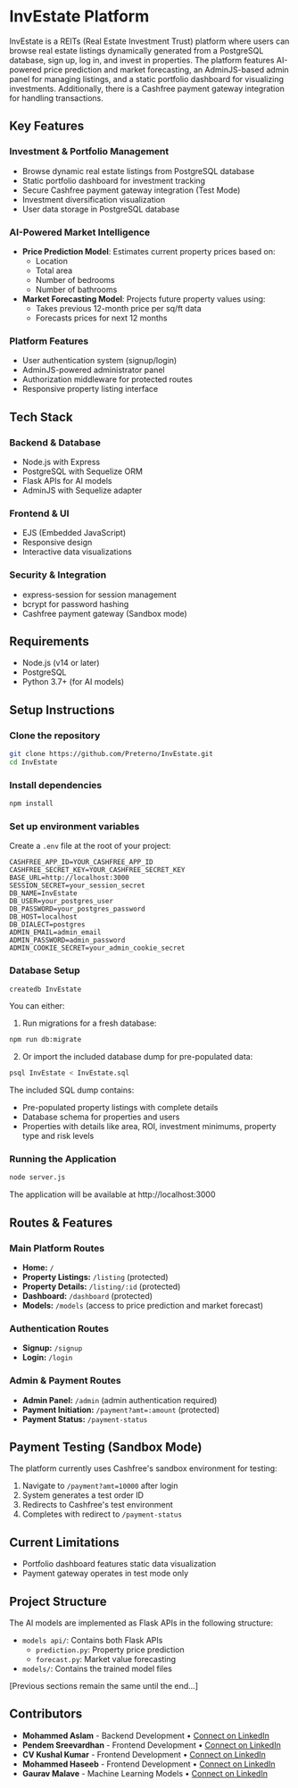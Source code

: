 # InvEstate Platform

InvEstate is a REITs (Real Estate Investment Trust) platform where users can browse real estate listings dynamically generated from a PostgreSQL database, sign up, log in, and invest in properties. The platform features AI-powered price prediction and market forecasting, an AdminJS-based admin panel for managing listings, and a static portfolio dashboard for visualizing investments. Additionally, there is a Cashfree payment gateway integration for handling transactions.

## Key Features

### Investment & Portfolio Management
- Browse dynamic real estate listings from PostgreSQL database
- Static portfolio dashboard for investment tracking
- Secure Cashfree payment gateway integration (Test Mode)
- Investment diversification visualization
- User data storage in PostgreSQL database

### AI-Powered Market Intelligence
- **Price Prediction Model**: Estimates current property prices based on:
  - Location
  - Total area
  - Number of bedrooms
  - Number of bathrooms
- **Market Forecasting Model**: Projects future property values using:
  - Takes previous 12-month price per sq/ft data
  - Forecasts prices for next 12 months

### Platform Features
- User authentication system (signup/login)
- AdminJS-powered administrator panel
- Authorization middleware for protected routes
- Responsive property listing interface

## Tech Stack

### Backend & Database
- Node.js with Express
- PostgreSQL with Sequelize ORM
- Flask APIs for AI models
- AdminJS with Sequelize adapter

### Frontend & UI
- EJS (Embedded JavaScript)
- Responsive design
- Interactive data visualizations

### Security & Integration
- express-session for session management
- bcrypt for password hashing
- Cashfree payment gateway (Sandbox mode)

## Requirements

- Node.js (v14 or later)
- PostgreSQL
- Python 3.7+ (for AI models)

## Setup Instructions

### Clone the repository
```bash
git clone https://github.com/Preterno/InvEstate.git
cd InvEstate
```

### Install dependencies
```bash
npm install
```

### Set up environment variables
Create a `.env` file at the root of your project:
```
CASHFREE_APP_ID=YOUR_CASHFREE_APP_ID
CASHFREE_SECRET_KEY=YOUR_CASHFREE_SECRET_KEY
BASE_URL=http://localhost:3000
SESSION_SECRET=your_session_secret
DB_NAME=InvEstate
DB_USER=your_postgres_user
DB_PASSWORD=your_postgres_password
DB_HOST=localhost
DB_DIALECT=postgres
ADMIN_EMAIL=admin_email
ADMIN_PASSWORD=admin_password
ADMIN_COOKIE_SECRET=your_admin_cookie_secret
```

### Database Setup
```bash
createdb InvEstate
```

You can either:
1. Run migrations for a fresh database:
```bash
npm run db:migrate
```

2. Or import the included database dump for pre-populated data:
```bash
psql InvEstate < InvEstate.sql
```

The included SQL dump contains:
- Pre-populated property listings with complete details
- Database schema for properties and users
- Properties with details like area, ROI, investment minimums, property type and risk levels

### Running the Application
```bash
node server.js
```
The application will be available at http://localhost:3000

## Routes & Features

### Main Platform Routes
- **Home:** `/`
- **Property Listings:** `/listing` (protected)
- **Property Details:** `/listing/:id` (protected)
- **Dashboard:** `/dashboard` (protected)
- **Models:** `/models` (access to price prediction and market forecast)

### Authentication Routes
- **Signup:** `/signup`
- **Login:** `/login`

### Admin & Payment Routes
- **Admin Panel:** `/admin` (admin authentication required)
- **Payment Initiation:** `/payment?amt=:amount` (protected)
- **Payment Status:** `/payment-status`

## Payment Testing (Sandbox Mode)

The platform currently uses Cashfree's sandbox environment for testing:

1. Navigate to `/payment?amt=10000` after login
2. System generates a test order ID
3. Redirects to Cashfree's test environment
4. Completes with redirect to `/payment-status`

## Current Limitations

- Portfolio dashboard features static data visualization
- Payment gateway operates in test mode only

## Project Structure

The AI models are implemented as Flask APIs in the following structure:
- `models api/`: Contains both Flask APIs
  - `prediction.py`: Property price prediction
  - `forecast.py`: Market value forecasting
- `models/`: Contains the trained model files

[Previous sections remain the same until the end...]

## Contributors

- **Mohammed Aslam** - Backend Development • [Connect on LinkedIn](https://www.linkedin.com/in/aslam8483) 
- **Pendem Sreevardhan** - Frontend Development • [Connect on LinkedIn](http://www.linkedin.com/in/sreevardhan-pendem)
- **CV Kushal Kumar** - Frontend Development • [Connect on LinkedIn](https://www.linkedin.com/in/cv-kushal-kumar)
- **Mohammed Haseeb** - Frontend Development • [Connect on LinkedIn](https://www.linkedin.com/in/mohammad-haseeb-54634a254/)
- **Gaurav Malave** - Machine Learning Models • [Connect on LinkedIn](http://www.linkedin.com/in/gaurav-malave)
